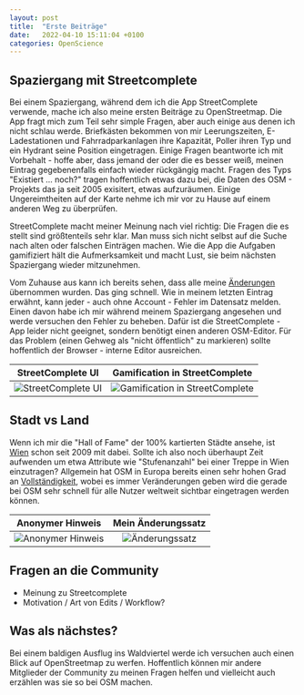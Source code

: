 ```yaml
---
layout: post
title:  "Erste Beiträge"
date:   2022-04-10 15:11:04 +0100
categories: OpenScience
---
```

## Spaziergang mit Streetcomplete

Bei einem Spaziergang, während dem ich die App StreetComplete verwende, mache ich also meine ersten Beiträge zu OpenStreetmap. Die App fragt mich zum Teil sehr simple Fragen, aber auch einige aus denen ich nicht schlau werde. Briefkästen bekommen von mir Leerungszeiten, E-Ladestationen und Fahrradparkanlagen ihre Kapazität, Poller ihren Typ und ein Hydrant seine Position eingetragen. 
Einige Fragen beantworte ich mit Vorbehalt - hoffe aber, dass jemand der oder die es besser weiß, meinen Eintrag gegebenenfalls einfach wieder rückgängig macht.
Fragen des Typs "Existiert ... noch?" tragen hoffentlich etwas dazu bei, die Daten des OSM - Projekts das ja seit 2005 exisitert, etwas aufzuräumen. Einige Ungereimtheiten auf der Karte nehme ich mir vor zu Hause auf einem anderen Weg zu überprüfen. 

StreetComplete macht meiner Meinung nach viel richtig: Die Fragen die es stellt sind größtenteils sehr klar. Man muss sich nicht selbst auf die Suche nach alten oder falschen Einträgen machen. Wie die App die Aufgaben gamifiziert hält die Aufmerksamkeit und macht Lust, sie beim nächsten Spaziergang wieder mitzunehmen. 

Vom Zuhause aus kann ich bereits sehen, dass alle meine [Änderungen](https://www.openstreetmap.org/changeset/119533675) übernommen wurden. Das ging schnell.
Wie in meinem letzten Eintrag erwähnt, kann jeder - auch ohne Account - Fehler im Datensatz melden. Einen davon habe ich mir während meinem Spaziergang angesehen und werde versuchen den Fehler zu beheben. Dafür ist die StreetComplete - App leider nicht geeignet, sondern benötigt einen anderen OSM-Editor. Für das Problem (einen Gehweg als "nicht öffentlich" zu markieren) sollte hoffentlich der Browser - interne Editor ausreichen.

StreetComplete UI | Gamification in StreetComplete
:-: | :-:
![StreetComplete UI](../../../../assets/streetcomplete.jpg) | ![Gamification in StreetComplete](../../../../assets/gamification.jpg)


## Stadt vs Land

Wenn ich mir die "Hall of Fame" der 100% kartierten Städte ansehe, ist [Wien](https://wiki.openstreetmap.org/wiki/Hall_of_Fame/Streets_complete) schon seit 2009 mit dabei. Sollte ich also noch überhaupt Zeit aufwenden um etwa Attribute wie "Stufenanzahl" bei einer Treppe in Wien einzutragen? Allgemein hat OSM in Europa bereits einen sehr hohen Grad an [Vollständigkeit](https://wiki.openstreetmap.org/wiki/Completeness), wobei es immer Veränderungen geben wird die gerade bei OSM sehr schnell für alle Nutzer weltweit sichtbar eingetragen werden können.
    

Anonymer Hinweis | Mein Änderungssatz
:-: | :-:
![Anonymer Hinweis](../../../../assets/hinweis.jpg) | ![Änderungssatz](../../../../assets/osm_edits1.jpg)

## Fragen an die Community

- Meinung zu Streetcomplete
- Motivation / Art von Edits / Workflow?

## Was als nächstes? 

Bei einem baldigen Ausflug ins Waldviertel werde ich versuchen auch einen Blick auf OpenStreetmap zu werfen.
Hoffentlich können mir andere Mitglieder der Community zu meinen Fragen helfen und vielleicht auch erzählen was sie so bei OSM machen.
